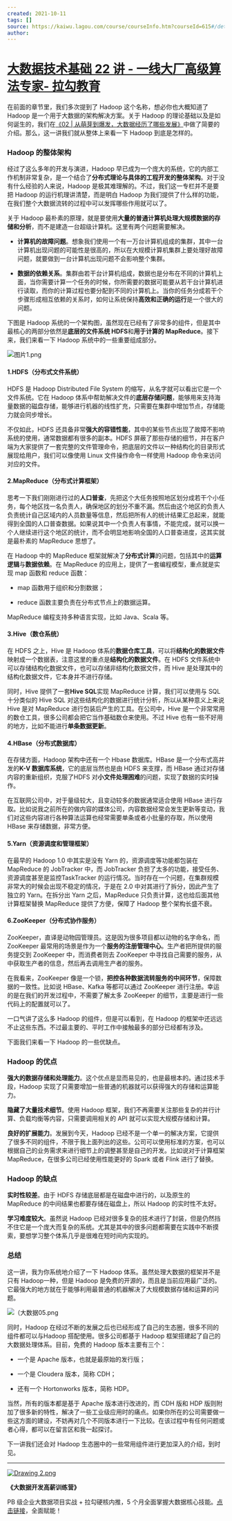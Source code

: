 ```yaml
---
created: 2021-10-11
tags: []
source: https://kaiwu.lagou.com/course/courseInfo.htm?courseId=615#/detail/pc?id=6512
author: 
---
```


# [大数据技术基础 22 讲 - 一线大厂高级算法专家- 拉勾教育](https://kaiwu.lagou.com/course/courseInfo.htm?courseId=615#/detail/pc?id=6512)


在前面的章节里，我们多次提到了 Hadoop 这个名称，想必你也大概知道了 Hadoop 是一个用于大数据的架构解决方案。关于 Hadoop 的理论基础以及是如何诞生的，我们在[《02 | 从萌芽到爆发，大数据经历了哪些发展》](https://kaiwu.lagou.com/course/courseInfo.htm?courseId=615#/detail/pc?id=6514)中做了简要的介绍。那么，这一讲我们就从整体上来看一下 Hadoop 到底是怎样的。

### Hadoop 的整体架构

经过了这么多年的开发与演进，Hadoop 早已成为一个庞大的系统，它的内部工作机制非常复杂，是一个结合了**分布式理论与具体的工程开发的整体架构**。对于没有什么经验的人来说，Hadoop 是极其难理解的。不过，我们这一专栏并不是要把 Hadoop 的运行机理讲清楚，而是明白 Hadoop 为我们提供了什么样的功能，在我们整个大数据流转的过程中可以发挥哪些作用就可以了。

关于 Hadoop 最朴素的原理，就是要使用**大量的普通计算机处理大规模数据的存储和分析**，而不是建造一台超级计算机。这里有两个问题需要解决。

-   **计算机的故障问题**。想象我们使用一个有一万台计算机组成的集群，其中一台计算机出现问题的可能性是很高的，所以在大规模计算机集群上要处理好故障问题，就要做到一台计算机出现问题不会影响整个集群。
    
-   **数据的依赖关系**。集群由若干台计算机组成，数据也是分布在不同的计算机上面，当你需要计算一个任务的时候，你所需要的数据可能要从若干台计算机进行读取，而你的计算过程也要分配到不同的计算机上。当你的任务分成若干个步骤形成相互依赖的关系时，如何让系统保持**高效和正确的运行**是一个很大的问题。
    

下图是 Hadoop 系统的一个架构图，虽然现在已经有了非常多的组件，但是其中最核心的两部分依然是**底层的文件系统 HDFS**和**用于计算的 MapReduce**。接下来，我们来看一下 Hadoop 系统中的一些重要组成部分。

![图片1.png](https://s0.lgstatic.com/i/image6/M00/04/51/CioPOWApKLSADWyAAAD6GUS5zaE125.png)

#### 1.HDFS（分布式文件系统）

HDFS 是 Hadoop Distributed File System 的缩写，从名字就可以看出它是一个文件系统。它在 Hadoop 体系中帮助解决文件的**底层存储问题**，能够用来支持海量数据的磁盘存储，能够进行机器的线性扩充，只需要在集群中增加节点，存储能力就会同步增长。

不仅如此，HDFS 还具备非常**强大的容错性能**，其中的某些节点出现了故障不影响系统的使用，通常数据都有很多的副本。HDFS 屏蔽了那些存储的细节，并在客户端为大家提供了一套完整的文件管理命令，把底层的文件以一种结构化的目录形式展现给用户，我们可以像使用 Linux 文件操作命令一样使用 Hadoop 命令来访问对应的文件。

#### 2.MapReduce（分布式计算框架）

思考一下我们刚刚进行过的**人口普查**，先把这个大任务按照地区划分成若干个小任务，每个地区找一名负责人，确保地区的划分不重不漏。然后由这个地区的负责人负责统计自己区域内的人员数量等信息，然后把所有人的统计结果汇总起来，就能得到全国的人口普查数据。如果说其中一个负责人有事情，不能完成，就可以换一个人继续进行这个地区的统计，而不会明显地影响全国的人口普查进度，这其实就是最朴素的 MapReduce 思想了。

在 Hadoop 中的 MapReduce 框架就解决了**分布式计算**的问题，包括其中的**运算逻辑**与**数据依赖**。在 MapReduce 的应用上，提供了一套编程模型，重点就是实现 map 函数和 reduce 函数：

-   map 函数用于组织和分割数据；
    
-   reduce 函数主要负责在分布式节点上的数据运算。
    

MapReduce 编程支持多种语言实现，比如 Java、Scala 等。

#### 3.Hive（数仓系统）

在 HDFS 之上，Hive 是 Hadoop 体系的**数据仓库工具**，可以将**结构化的数据文件**映射成一个数据表，注意这里的重点是**结构化的数据文件**。在 HDFS 文件系统中可以存储结构化数据文件，也可以存储非结构化数据文件，而 Hive 是处理其中的结构化数据文件，它本身并不进行存储。

同时，Hive 提供了一套**Hive SQL**实现 MapReduce 计算，我们可以使用与 SQL 十分类似的 Hive SQL 对这些结构化的数据进行统计分析，所以从某种意义上来说 Hive 是对 MapReduce 进行包装后产生的工具。在公司中，Hive 是一个非常常用的数仓工具，很多公司都会把它当作基础数仓来使用。不过 Hive 也有一些不好用的地方，比如不能进行**单条数据更新**。

#### 4.HBase（分布式数据库）

在存储方面，Hadoop 架构中还有一个 Hbase 数据库。HBase 是一个分布式高并发的**K-V 数据库系统**，它的底层当然也是由 HDFS 来支撑，而 HBase 通过对存储内容的重新组织，克服了HDFS 对**小文件处理困难**的问题，实现了数据的实时操作。

在互联网公司中，对于量级较大，且变动较多的数据通常适合使用 HBase 进行存取。比如说我之前所在的做内容的媒体公司，内容数据经常会发生更新等变动，我们对这些内容进行各种算法运算也经常需要单条或者小批量的存取，所以使用 HBase 来存储数据，非常方便。

#### 5.Yarn（资源调度和管理框架）

在最早的 Hadoop 1.0 中其实是没有 Yarn 的，资源调度等功能都包装在 MapReduce 的 JobTracker 中，而 JobTracker 负担了太多的功能，接受任务、资源调度甚至是监控TaskTracker 的运行情况。当时存在一个问题，在集群规模非常大的时候会出现不稳定的情况，于是在 2.0 中对其进行了拆分，因此产生了独立的 Yarn。在拆分出 Yarn 之后，MapReduce 只负责计算，这也给后面其他计算框架替换 MapReduce 提供了方便，保障了 Hadoop 整个架构长盛不衰。

#### 6.ZooKeeper（分布式协作服务）

ZooKeeper，直译是动物园管理员。这是因为很多项目都以动物的名字命名，而 ZooKeeper 最常用的场景是作为一个**服务的注册管理中心**。生产者把所提供的服务提交到 ZooKeeper 中，而消费者则去 ZooKeeper 中寻找自己需要的服务，从中获取生产者的信息，然后再去调用生产者的服务。

在我看来，ZooKeeper 像是一个锁，**把控各种数据流转服务的中间环节**，保障数据的一致性。比如说 HBase、Kafka 等都可以通过 ZooKeeper 进行注册。幸运的是在我们的开发过程中，不需要了解太多 ZooKeeper 的细节，主要是进行一些代码上的配置就可以了。

一口气讲了这么多 Hadoop 的组件，但是可以看到，在 Hadoop 的框架中还远远不止这些东西。不过最主要的、平时工作中接触最多的部分已经都有涉及。

下面我们来看一下 Hadoop 的一些优缺点。

### Hadoop 的优点

**强大的数据存储和处理能力**。这个优点是显而易见的，也是最根本的。通过技术手段，Hadoop 实现了只需要增加一些普通的机器就可以获得强大的存储和运算能力。

**隐藏了大量技术细节**。使用 Hadoop 框架，我们不再需要关注那些复杂的并行计算、负载均衡等内容，只需要调用相关的 API 就可以实现大规模存储和计算。

**良好的扩展能力**。发展到今天，Hadoop 已经不是一个单一的解决方案，它提供了很多不同的组件，不限于我上面列出的这些。公司可以使用标准的方案，也可以根据自己的业务需求来进行细节上的调整甚至是自己的开发。比如说对于计算框架 MapReduce，在很多公司已经使用性能更好的 Spark 或者 Flink 进行了替换。

### Hadoop 的缺点

**实时性较差**。由于 HDFS 存储底层都是在磁盘中进行的，以及原生的 MapReduce 的中间结果也都要存储在磁盘上，所以 Hadoop 的实时性不太好。

**学习难度较大**。虽然说 Hadoop 已经对很多复杂的技术进行了封装，但是仍然挡不住它是一个庞大而复杂的系统。尤其是其中的很多问题都需要在实践中不断摸索，要想学习整个体系几乎是很难在短时间内实现的。

### 总结

这一讲，我为你系统地介绍了一下 Hadoop 体系。虽然处理大数据的框架并不是只有 Hadoop一种，但是 Hadoop 是免费的开源的，而且是当前应用最广泛的。它最强大的地方就在于能够利用最普通的机器解决了大规模数据存储和运算的问题。

![（大数据05.png](https://s0.lgstatic.com/i/image6/M00/04/54/Cgp9HWApKeGAdMPFAAWEYscmKEY957.png)

同时，Hadoop 在经过不断的发展之后也已经形成了自己的生态圈，很多不同的组件都可以与Hadoop 搭配使用。很多公司都基于 Hadoop 框架搭建起了自己的大数据处理体系。目前，免费的 Hadoop 版本主要有三个：

-   一个是 Apache 版本，也就是最原始的发行版；
    
-   一个是 Cloudera 版本，简称 CDH；
    
-   还有一个 Hortonworks 版本，简称 HDP。
    

当然，所有的版本都是基于 Apache 版本进行改进的，而 CDH 版和 HDP 版则附加了很多新的特性，解决了一些工业级应用时的痛点。如果你所在的公司需要做一些这方面的建设，不妨再对几个不同版本进行一下比较。在该过程中有任何问题或者心得，都可以在留言区和我一起探讨。

下一讲我们还会对 Hadoop 生态圈中的一些常用组件进行更加深入的介绍，到时见。

___

[![Drawing 2.png](https://s0.lgstatic.com/i/image6/M00/00/6D/Cgp9HWAaHaOAI85HAAUCrlmIuEw966.png)](https://shenceyun.lagou.com/r/rJs)

**《大数据开发高薪训练营》**

PB 级企业大数据项目实战 + 拉勾硬核内推，5 个月全面掌握大数据核心技能。[点击链接](https://shenceyun.lagou.com/r/rJs)，全面赋能！

